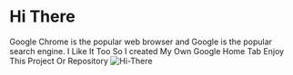 # Hi There
Google Chrome is the popular web browser and Google is the popular search engine.
I Like It Too
So I created My Own Google Home Tab
Enjoy This Project Or Repository
![Hi-There](https://storage.googleapis.com/gd-wagtail-prod-assets/original_images/evolving_google_identity_2x1.jpg)
